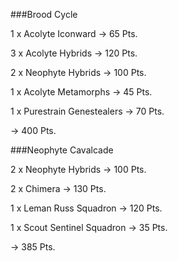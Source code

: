###Brood Cycle  

1 x Acolyte Iconward -> 65 Pts.

3 x Acolyte Hybrids -> 120 Pts.

2 x Neophyte Hybrids -> 100 Pts.

1 x Acolyte Metamorphs -> 45 Pts.

1 x Purestrain Genestealers -> 70 Pts.

-> 400 Pts.


###Neophyte Cavalcade

2 x Neophyte Hybrids -> 100 Pts.

2 x Chimera -> 130 Pts.

1 x Leman Russ Squadron -> 120 Pts.

1 x Scout Sentinel Squadron -> 35 Pts.

-> 385 Pts.


